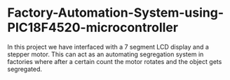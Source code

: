 # Factory-Automation-System-using-PIC18F4520-microcontroller
In this project we have interfaced with a 7 segment LCD display and a  stepper motor. This can act as an automating segregation system in factories where after a  certain count the motor rotates and the object gets segregated.
